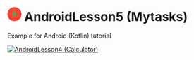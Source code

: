 <br/>
 

 
  <h1> <img src="Logo.png" alt="Screen" width="6.25%" height="6.25%"> AndroidLesson5 (Mytasks)  </h1>

  
  Example for Android (Kotlin) tutorial 



[![ AndroidLesson4 (Calculator) ](https://img.youtube.com/vi/43DK2pNxUpI/0.jpg)](http://www.youtube.com/watch?v=43DK2pNxUpI)

<br/>